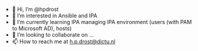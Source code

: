 - 👋 Hi, I’m @hpdrost
- 👀 I’m interested in Ansible and IPA
- 🌱 I’m currently learning IPA managing IPA environment (users (with PAM to Microsoft AD), hosts)
- 💞️ I’m looking to collaborate on ...
- 📫 How to reach me at h.p.drost@dictu.nl

<!---
hpdrost/hpdrost is a ✨ special ✨ repository because its `README.md` (this file) appears on your GitHub profile.
You can click the Preview link to take a look at your changes.
--->
